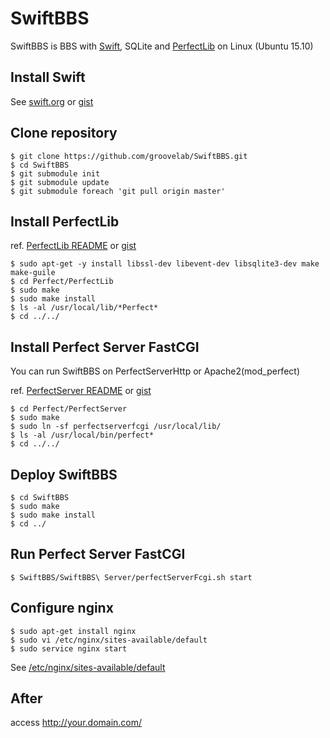 # SwiftBBS

SwiftBBS is BBS with [Swift](https://github.com/apple/swift), SQLite and [PerfectLib](https://github.com/PerfectlySoft/Perfect) on Linux (Ubuntu 15.10)

## Install Swift

See [swift.org](https://swift.org/getting-started/#installing-swift) or [gist](https://gist.github.com/groovelab/dc2a434e2db0b27320ac#swift%E3%81%AE%E3%82%A4%E3%83%B3%E3%82%B9%E3%83%88%E3%83%BC%E3%83%AB)

## Clone repository

```
$ git clone https://github.com/groovelab/SwiftBBS.git
$ cd SwiftBBS
$ git submodule init
$ git submodule update
$ git submodule foreach 'git pull origin master'
```

## Install PerfectLib

ref. [PerfectLib README](https://github.com/PerfectlySoft/Perfect/tree/master/PerfectLib#perfectlib) or [gist](https://gist.github.com/groovelab/dc2a434e2db0b27320ac#perfectlib-%E3%82%A4%E3%83%B3%E3%82%B9%E3%83%88%E3%83%BC%E3%83%AB)

```
$ sudo apt-get -y install libssl-dev libevent-dev libsqlite3-dev make make-guile
$ cd Perfect/PerfectLib
$ sudo make
$ sudo make install
$ ls -al /usr/local/lib/*Perfect*
$ cd ../../ 
```

## Install Perfect Server FastCGI

You can run SwiftBBS on PerfectServerHttp or Apache2(mod_perfect)

ref. [PerfectServer README](https://github.com/PerfectlySoft/Perfect/tree/master/PerfectServer#perfect-server) or [gist](https://gist.github.com/groovelab/dc2a434e2db0b27320ac#perfectserver%E3%82%92%E3%82%A4%E3%83%B3%E3%82%B9%E3%83%88%E3%83%BC%E3%83%AB)

```
$ cd Perfect/PerfectServer
$ sudo make
$ sudo ln -sf perfectserverfcgi /usr/local/lib/
$ ls -al /usr/local/bin/perfect*
$ cd ../../
```

## Deploy SwiftBBS

```
$ cd SwiftBBS
$ sudo make
$ sudo make install
$ cd ../
```

## Run Perfect Server FastCGI

```
$ SwiftBBS/SwiftBBS\ Server/perfectServerFcgi.sh start
```

## Configure nginx


```
$ sudo apt-get install nginx
$ sudo vi /etc/nginx/sites-available/default
$ sudo service nginx start
```

See [/etc/nginx/sites-available/default](https://gist.github.com/groovelab/fae744207b96133ebd4a#file-your-domain-com)

## After

access http://your.domain.com/


